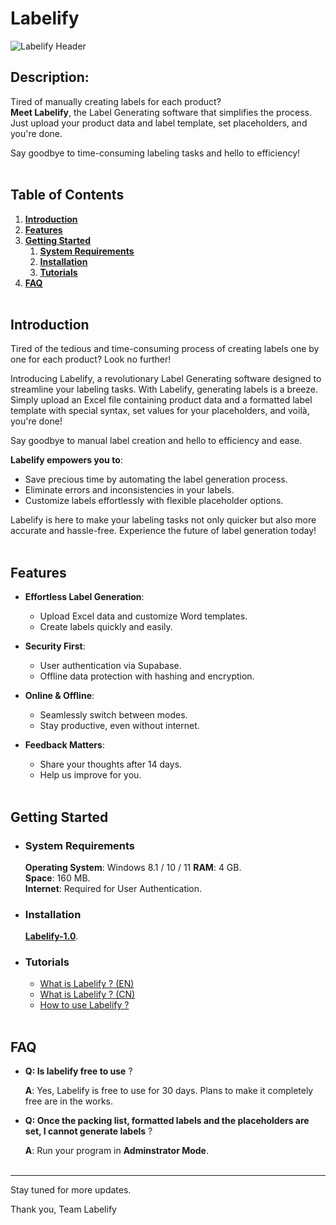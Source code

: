 # Labelify
![Labelify Header](https://github.com/SelfTaught-HamzaCodes/Labelify/assets/123310424/a10ee628-12ba-4ab4-83da-ce16103cd50a)
## Description:
Tired of manually creating labels for each product?  
**Meet Labelify**, the Label Generating software that simplifies the process. Just upload your product data and label template, set placeholders, and you're done.  
  
Say goodbye to time-consuming labeling tasks and hello to efficiency!
<br></br>
## Table of Contents
1. [<u>**Introduction</u>**](#introduction)
2. [<u>**Features</u>**](#features)
3. [**<u>Getting Started</u>**](#getting-started)
   1. [**<u>System Requirements</u>**](#system-requirements)
   2. [**<u>Installation</u>**](#installation)
   3. [**<u>Tutorials</u>**](#tutorials)
4. [**<u>FAQ</u>**](#faq)
<br></br>
## Introduction
Tired of the tedious and time-consuming process of creating labels one by one for each product? Look no further!

Introducing Labelify, a revolutionary Label Generating software designed to streamline your labeling tasks. With Labelify, generating labels is a breeze. Simply upload an Excel file containing product data and a formatted label template with special syntax, set values for your placeholders, and voilà, you're done!

Say goodbye to manual label creation and hello to efficiency and ease.  

**Labelify empowers you to**:
- Save precious time by automating the label generation process.
- Eliminate errors and inconsistencies in your labels.
- Customize labels effortlessly with flexible placeholder options.  

Labelify is here to make your labeling tasks not only quicker but also more accurate and hassle-free. Experience the future of label generation today!
<br></br>
## Features  
- **Effortless Label Generation**:
   - Upload Excel data and customize Word templates.
   - Create labels quickly and easily.
  
- **Security First**:
  - User authentication via Supabase.
  - Offline data protection with hashing and encryption.

- **Online & Offline**:
  - Seamlessly switch between modes.
  - Stay productive, even without internet.

- **Feedback Matters**:
  - Share your thoughts after 14 days.
  - Help us improve for you.
<br></br>
## Getting Started
- ### System Requirements
  **Operating System**: Windows 8.1 / 10 / 11
  **RAM**: 4 GB.  
  **Space**: 160 MB.  
  **Internet**: Required for User Authentication.  
 
- ### Installation
  [**Labelify-1.0**](https://www.dropbox.com/scl/fi/06th54avl0q9jwlae1mv0/Labelify-1.0.exe?rlkey=uhsks9xpxslrxcgj6ek67th5g&dl=0).

- ### Tutorials
  - [What is Labelify ? (EN)](https://youtu.be/EsiakREzZCY)  
  - [What is Labelify ? (CN)](https://youtu.be/v4APur5guWU) 
  - [How to use Labelify ?](https://youtu.be/a0yXwKmLU8Y)
<br></br>
## FAQ
- **Q: Is labelify free to use** ?

  **A**: Yes, Labelify is free to use for 30 days. Plans to make it completely free are in the works.
- **Q: Once the packing list, formatted labels and the placeholders are set, I cannot generate labels** ?

  **A**: Run your program in **Adminstrator Mode**.
<br></br>    
***
Stay tuned for more updates.

Thank you,
Team Labelify
